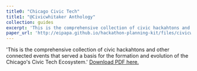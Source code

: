 ```yaml
---
title0: "Chicago Civic Tech"
title1: "@Civicwhitaker Anthology"
collection: guides
excerpt: 'This is the comprehensive collection of civic hackahtons and other connected events that served a basis for the formation and evolution of the Chicago&apos;s Civic Tech Ecosystem.'
paper_url: 'http://eipapa.github.io/hackathon-planning-kit/files/civicwhitaker-anthology.pdf'
---
```

'This is the comprehensive collection of civic hackahtons and other connected events that served a basis for the formation and evolution of the Chicago&apos;s Civic Tech Ecosystem.'
[Download PDF here.](http://eipapa.github.io/hackathon-planning-kit/files/civicwhitaker-anthology.pdf)
